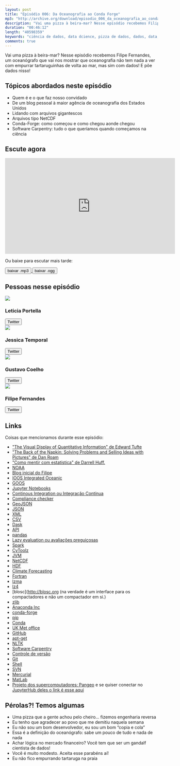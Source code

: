 ```yaml
---
layout: post
title: "Episódio 006: Da Oceanografia ao Conda Forge"
mp3: "http://archive.org/download/episodio_006_da_oceanografia_ao_conda_forge/episodio_006_da_oceanografia_ao_conda_forge.mp3"
description: "Vai uma pizza à beira-mar? Nesse episódio recebemos Filipe Fernandes, um oceanógrafo que vai nos mostrar que oceanografia não tem nada a ver com empurrar tartaruguinhas de volta ao mar, mas sim com dados! E põe dados nisso!"
duration: "00:46:12"
length: "40598359"
keywords: "ciência de dados, data dcience, pizza de dados, dados, data, data science pizza, python, ds, machine learning, bootcamp, ensino, aprendizado"
comments: true
---
```


Vai uma pizza à beira-mar? Nesse episódio recebemos Filipe Fernandes, um oceanógrafo que vai nos mostrar que oceanografia não tem nada a ver com empurrar tartaruguinhas de volta ao mar, mas sim com dados! E põe dados nisso!

## Tópicos abordados neste episódio

- Quem é e o que faz nosso convidado
- De um blog pessoal à maior agência de oceanografia dos Estados Unidos
- Lidando com arquivos gigantescos
- Arquivos tipo NetCDF
- Conda-Forge: como começou e como chegou aonde chegou
- Software Carpentry: tudo o que queríamos quando começamos na ciência

## Escute agora

<div class="player-div">
<iframe width="560" height="315" src="https://www.youtube.com/embed/2dc3P3Zf85E" frameborder="0" allow="autoplay; encrypted-media" allowfullscreen></iframe>
</div>

Ou baixe para escutar mais tarde:
<div class="download">
  <a href="https://archive.org/download/episodio_006_da_oceanografia_ao_conda_forge/episodio_006_da_oceanografia_ao_conda_forge.mp3">
    <button class="btn btn-mp3">baixar .mp3</button>
  </a>
  <a href="https://archive.org/download/episodio_006_da_oceanografia_ao_conda_forge/episodio_006_da_oceanografia_ao_conda_forge.ogg">
    <button class="btn btn-ogg">baixar .ogg</button>
  </a>
</div>

## Pessoas nesse episódio

<div class="row">
  <div class="pizzaiolo-img">
    <img class="img-circle" src="{{ site.lele_photo }}">
  </div>
  <div>
    <h3>Leticia Portella</h3>
    <a href="https://twitter.com/leleportella">
      <button class="btn btn-twitter">Twitter</button>
    </a>
  </div>
</div>
<div class="row">
  <div class="pizzaiolo-img">
    <img class="img-circle" src="{{ site.jess_photo }}">
  </div>
  <div>
    <h3>Jessica Temporal</h3>
    <a href="https://twitter.com/jesstemporal">
      <button class="btn btn-twitter">Twitter</button>
    </a>
  </div>
</div>
<div class="row">
  <div class="pizzaiolo-img">
    <img class="img-circle" src="{{ site.gust_photo }}">
  </div>
  <div>
    <h3>Gustavo Coelho</h3>
    <a href="https://twitter.com/gusrabbit">
      <button class="btn btn-twitter">Twitter</button>
    </a>
  </div>
</div>
<div class="row">
  <div class="pizzaiolo-img">
    <img class="img-circle" src="https://pbs.twimg.com/profile_images/378800000470659098/37614c61379f890e4c288b64213b5857_400x400.jpeg">
  </div>
  <div>
    <h3>Filipe Fernandes</h3>
    <a href="https://twitter.com/ocefpaf">
      <button class="btn btn-twitter">Twitter</button>
    </a>
  </div>
</div>

## Links

Coisas que mencionamos durante esse episódio:
- ["The Visual Display of Quantitative Information" de Edward Tufte](https://www.amazon.com/Visual-Display-Quantitative-Information/dp/1930824130)
- ["The Back of the Napkin: Solving Problems and Selling Ideas with Pictures" de Dan Roam](https://www.amazon.com/Back-Napkin-Expanded-Problems-Pictures/dp/1591842697/ref=sr_1_1?s=books&ie=UTF8&qid=1521809063&sr=1-1&keywords=The+Back+of+the+Napkin%3A+Solving+Problems+and+Selling+Ideas+with+Pictures)
- ["Como mentir com estatística" de Darrell Huff.](https://www.amazon.com/Como-mentir-com-estat%C3%ADstica-Portuguese-ebook/dp/B01FIGE0S8/ref=sr_1_1?s=books&ie=UTF8&qid=1521809094&sr=1-1&keywords=como+mentir+com+estatistica)
- [NOAA](http://www.noaa.gov/)
- [Blog inicial do Filipe](http://ocefpaf.github.io/python4oceanographers/)
- [IOOS Integrated Oceanic](https://ioos.github.io/notebooks_demos/)
- [GOOS](http://www.aoml.noaa.gov/phod/goos.php)
- [Jupyter Notebooks](https://jupyter.org/)
- [Continous Integration ou Integração Contínua](http://blog.caelum.com.br/integracao-continua/)
- [Compliance checker](https://github.com/ioos/compliance-checker)
- [GeoJSON](http://geojson.org/)
- [JSON](https://json.org/)
- [XML](https://pt.wikipedia.org/wiki/XML)
- [CSV](https://pt.wikipedia.org/wiki/Comma-separated_values)
- [Dask](https://dask.pydata.org/en/latest/)
- [API](https://pt.wikipedia.org/wiki/Interface_de_programa%C3%A7%C3%A3o_de_aplica%C3%A7%C3%B5es)
- [pandas](https://pandas.pydata.org/)
- [Lazy evaluation ou avaliações preguiçosas](https://pt.wikipedia.org/wiki/Avalia%C3%A7%C3%A3o_pregui%C3%A7osa)
- [Spark](https://spark.apache.org/)
- [CyToolz](https://github.com/pytoolz/cytoolz)
- [JVM](https://pt.wikipedia.org/wiki/Java_virtual_machine)
- [NetCDF](https://www.unidata.ucar.edu/software/netcdf/)
- [HDF](https://www.hdfgroup.org/)
- [Climate Forecasting](https://en.wikipedia.org/wiki/Weather_forecasting)
- [Fortran](https://pt.wikipedia.org/wiki/Fortran)
- [lzma](https://pt.wikipedia.org/wiki/LZMA)
- [lz4](http://lz4.github.io/lz4/)
- [blosc](http://blosc.org (na verdade é um interface para os compactadores e não um compactador em si.)
- [zlib](https://zlib.net)
- [Anaconda Inc](https://www.anaconda.com/)
- [conda-forge](https://github.com/conda-forge)
- [pip](https://pypi.python.org/pypi/pip/)
- [Conda](https://conda.io/docs/)
- [UK Met office](https://www.metoffice.gov.uk/)
- [GitHub](https://github.com)
- [apt-get](https://pt.wikipedia.org/wiki/Advanced_Packaging_Tool)
- [NLTK](https://www.nltk.org/)
- [Software Carpentry](https://software-carpentry.org/)
- [Controle de versão](https://pt.wikipedia.org/wiki/Sistema_de_controle_de_vers%C3%B5es)
- [Git](https://pt.wikipedia.org/wiki/Git)
- [Shell](https://www.vivaolinux.com.br/artigo/Uma-introducao-ao-shell-(parte-1))
- [SVN](https://pt.wikiversity.org/wiki/Subversion_-_SVN)
- [Mercurial](https://pt.wikipedia.org/wiki/Mercurial)
- [MatLab](https://www.mathworks.com/products/matlab.html)
- [Projeto dos supercomputadores: Pangeo](https://pangeo-data.github.io/) e se quiser conectar no [JupyterHub deles o link é esse aqui](http://pangeo.pydata.org/)

## Pérolas?! Temos algumas

- Uma pizza que a gente achou pelo cheiro... fizemos engenharia reversa
- Eu tenho que agradecer ao povo que me demitiu naquela semana
- Eu não sou um bom desenvolvedor, eu sou um bom “copia e cola”
- Essa é a definição do oceanógrafo: sabe um pouco de tudo e nada de nada
- Achar lógica no mercado financeiro? Você tem que ser um gandalf cientista de dados!
- Você é muito modesto. Aceita esse parabéns aí!
- Eu não fico empurrando tartaruga na praia

